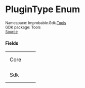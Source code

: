 
# PluginType Enum
<sup>
Namespace: Improbable.Gdk.<a href="{{urlRoot}}/api/tools-index">Tools</a><br/>
GDK package: Tools<br/>
<a href="https://www.github.com/spatialos/gdk-for-unity/blob/f54d7cdc/workers/unity/Packages/com.improbable.gdk.tools/Plugins/PluginCompatibilitySetting.cs/#L7">Source</a>
</sup>



</p>

#### Fields

<table>
<tr>
<td style="padding: 14px; border: none; width: 4ch">Core</td>
<td style="padding: 14px; border: none;"></td>
</tr>
<tr>
<td style="padding: 14px; border: none; width: 4ch">Sdk</td>
<td style="padding: 14px; border: none;"></td>
</tr>
</table>


